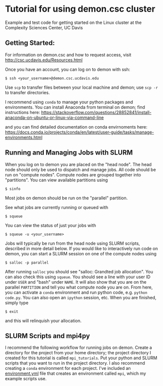 # Tutorial for using demon.csc cluster
Example and test code for getting started on the Linux cluster at the Complexity Sciences Center, UC Davis

## Getting Started:

For information on demon.csc and how to request access, visit http://csc.ucdavis.edu/Resources.html

Once you have an account, you can log on to demon with ssh:

    $ ssh <your_username>@demon.csc.ucdavis.edu
    
Use `scp` to transfer files between your local machine and demon; use `scp -r` to transfer directories.

I recommend using `conda` to manage your python packages and environments. You can install Anaconda from terminal on demon; find instructions here: https://stackoverflow.com/questions/28852841/install-anaconda-on-ubuntu-or-linux-via-command-line

and you can find detailed documentation on conda envirnoments here: https://docs.conda.io/projects/conda/en/latest/user-guide/tasks/manage-environments.html

## Running and Managing Jobs with SLURM

When you log on to demon you are placed on the "head node". The head node should only be used to dispatch and manage jobs. All code should be run on "compute nodes". 
Compute nodes are grouped together into "partitions". You can view available partitions using 

    $ sinfo
    
Most jobs on demon should be run on the "parallel" partition. 

See what jobs are currently running or queued with

    $ squeue
    
You can view the status of just your jobs with 

    $ squeue -u <your_username>

Jobs will typically be run from the head node using SLURM scripts, described in more detail below. If you would like to interactively run code on demon, you can start a SLURM session on one of the compute nodes using

    $ salloc -p parallel

After running `salloc` you should see "salloc: Grandted job allocation". You can also check this using `squeue`. You should see a line with your user ID under `USER` and "bash" under `NAME`. It will also show that you are on the parallel `PARTITION` and tell you what compute node you are on. From here, you can activate a `conda` environment and run python code, e.g. `python code.py`. You can also open an `ipython` session, etc. When you are finished, simply type

    $ exit
    
and this will relinquish your allocation. 

## SLURM Scripts and mpi4py

I recommend the following workflow for running jobs on demon. Create a directory for the project from your home directory; the project directory I created for this tutorial is called `mpi_tutorials`. Put your python and SLURM scripts that you want to run in the project directory. I also recommend creating a `conda` environment for each project. I've included an [environment.yml](https://docs.conda.io/projects/conda/en/latest/user-guide/tasks/manage-environments.html#creating-an-environment-from-an-environment-yml-file) file that creates an environment called `mpi`, which my example scripts use. 
